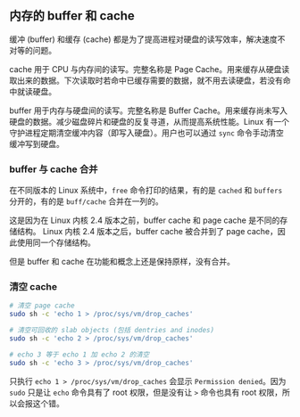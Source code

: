 ## 内存的 buffer 和 cache

缓冲 (buffer) 和缓存 (cache) 都是为了提高进程对硬盘的读写效率，解决速度不对等的问题。

cache 用于 CPU 与内存间的读写。完整名称是 Page Cache。用来缓存从硬盘读取出来的数据。下次读取时若命中已缓存需要的数据，就不用去读硬盘，若没有命中就读硬盘。

buffer 用于内存与硬盘间的读写。完整名称是 Buffer Cache。用来缓存尚未写入硬盘的数据。减少磁盘碎片和硬盘的反复寻道，从而提高系统性能。Linux 有一个守护进程定期清空缓冲内容（即写入硬盘）。用户也可以通过 `sync` 命令手动清空缓冲写到硬盘。

### buffer 与 cache 合并

在不同版本的 Linux 系统中，`free` 命令打印的结果，有的是 `cached` 和 `buffers` 分开的，有的是 `buff/cache` 合并在一列的。

这是因为在 Linux 内核 2.4 版本之前，buffer cache 和 page cache 是不同的存储结构。
Linux 内核 2.4 版本之后，buffer cache 被合并到了 page cache，因此使用同一个存储结构。

但是 buffer 和 cache 在功能和概念上还是保持原样，没有合并。

### 清空 cache

```sh
# 清空 page cache
sudo sh -c 'echo 1 > /proc/sys/vm/drop_caches'

# 清空可回收的 slab objects (包括 dentries and inodes)
sudo sh -c 'echo 2 > /proc/sys/vm/drop_caches'

# echo 3 等于 echo 1 加 echo 2 的清空
sudo sh -c 'echo 3 > /proc/sys/vm/drop_caches'
```

只执行 `echo 1 > /proc/sys/vm/drop_caches` 会显示 `Permission denied`。因为 `sudo` 只是让 `echo` 命令具有了 root 权限，但是没有让 `>` 命令也具有 root 权限，所以会报这个错。
